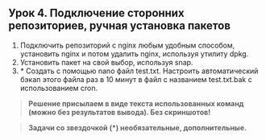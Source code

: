 ## Урок 4. Подключение сторонних репозиториев, ручная установка пакетов

1.  Подключить репозиторий с nginx любым удобным способом, установить nginx и потом удалить nginx, используя утилиту dpkg.
2.  Установить пакет на свой выбор, используя snap.
3.  \* Создать с помощью nano файл test.txt. Настроить автоматический бэкап этого файла раз в 10 минут в файл с названием test.txt.bak с использованием cron.

> **Решение присылаем в виде текста использованных команд (можно без результатов вывода). Без скриншотов!**

> **Задачи со звездочкой (\*) необязательные, дополнительные.**

